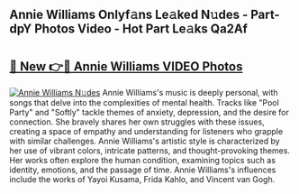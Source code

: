 ## Annie Williams Onlyf𝚊ns Le𝚊ked N𝚞des - Part-dpY Photos Video - Hot Part Le𝚊ks Qa2Af

# <h2><a href="http://ab72609.deff.icu/?id=Annie+Williams">🔗 New 👉🔴 Annie Williams VIDEO Photos</a></h2>

[![Annie Williams N𝚞des](https://i.imgur.com/rIISA9y.gif)](http://ab72609.deff.icu/?id=Annie+Williams)
Annie Williams's music is deeply personal, with songs that delve into the complexities of mental health. Tracks like "Pool Party" and "Softly" tackle themes of anxiety, depression, and the desire for connection. She bravely shares her own struggles with these issues, creating a space of empathy and understanding for listeners who grapple with similar challenges. Annie Williams's artistic style is characterized by her use of vibrant colors, intricate patterns, and thought-provoking themes. Her works often explore the human condition, examining topics such as identity, emotions, and the passage of time. Annie Williams's influences include the works of Yayoi Kusama, Frida Kahlo, and Vincent van Gogh.
